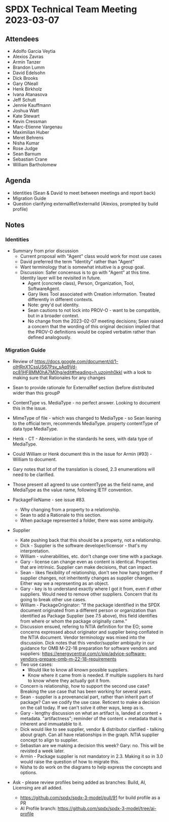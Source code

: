 # SPDX Technical Team Meeting 2023-03-07

## Attendees

* Adolfo Garcia Veytia
* Alexios Zavras
* Armin Tanzer
* Brandon Lumm
* David Edelsohn
* Dick Brooks
* Gary ONeall
* Henk Birkholz
* Ivana Atanasova
* Jeff Schutt
* Jennie Kauffmann
* Joshua Watt
* Kate Stewart
* Kevin Cressman
* Marc-Etienne Vargenau
* Maximilian Huber
* Meret Behrens
* Nisha Kumar
* Rose Judge
* Sean Barnum
* Sebastian Crane
* William Bartholomew

## Agenda
* Identities  (Sean & David to meet between meetings and report back)
* Migration Guide
* Question clarifying externalRef/externalId (Alexios, prompted by build profile)

## Notes

### Identities
* Summary from prior discussion
  * Current proposal with "Agent" class would work for most use cases
  * David preferred the term "Identity" rather than "Agent"
  * Want terminology that is somewhat intuitive is a group goal.
  * Discussion:  Safer concensus is to go with "Agent" at this time.   Identity layer will be revisited in future. 
     * Agent (concrete class),  Person, Organization, Tool,  SoftwareAgent.
     * Gary likes Tool associated with Creation information.   Treated differently in different contexts.
     * Note:  grey'd out identity. 
     * Sean cautions to not lock into PROV-O - want to be compatible, but in a broader context.
     * No change from the 2023-02-07 meeting decisions; Sean raised a concern that the wording of this original decision implied that the PROV-O definitions would be copied verbatim rather than defined analogously.
     
### Migration Guide
* Review of https://docs.google.com/document/d/1-olHRnX1CssUS67Psv_sAq9Vd-pc81HF8MM0hA7M0hg/edit#heading=h.uzojmh0kkl with a look to making sure that Rationales for any changes 
* Sean to provide rationale for ExternalRef section (before distributed wider than this groupP
* ContentType vs. MediaType - no perfect answer.    Looking to document  this in the issue.
* MimeType of file - which was changed to MediaType -  so Sean leaning to the official term, recommends MediaType.   property contentType of data type MediaType.   
* Henk - CT - Abreviation in the standards he sees, with data type of MediaType.   
* Could William or Henk document this in the issue for Armin (#93) - William to document. 
* Gary notes that lot of the translation is closed,   2.3 enumerations will need to be clarified. 
* Those present all agreed to use contentType as the field name, and MediaType as the value name, following IETF convention.
* PackageFileName - see issue #83.
    * Why changing from a property to a relationship. 
    * Sean to add a Rationale to this section. 
    * When package represented a folder,  there was some ambiguity. 
* Supplier 
    * Kate pushing back that this should be a property, not a relationship.
    * Dick - Supplier is the software developer/licensor - that's my interpretation.
    * William - vulnerabilities, etc. don't change over time with a package.
    * Gary - license can change even as content is identical.    Properties that are intrinsic.  Supplier can make decisions, that can impact. 
    * Sean - likes flexibility of relationship,  don't see how hang together if supplier changes,  not inheritently changes as supplier changes.    Either way we a representing as an object. 
    * Gary - key is to understand exactly where I got it from, even if other suppliers.   Would need to remove other suppliers.   Concern that its going to break other use cases.  
    * William - PackageOriginator: "If the package identified in the SPDX document originated from a different person or organization than identified as Package Supplier (see 7.5 above), this field identifies from where or whom the package originally came." 
    * Discussion ensued, refering to NTIA definition for the EO;  some concerns expressed about originator and supplier being conflated in the NTIA document.    Vendor terminology was mixed into the discussion.   Dick notes that this vendor/supplier ambiguity in our guidance for OMB M-22-18 preparation for software vendors and suppliers: https://energycentral.com/c/pip/advice-software-vendors-prepare-omb-m-22-18-requirements
    * Two use cases:  
         * Would like to know all known possible suppliers.  
         * Know where it came from is needed.  If multiple suppliers its hard to know where they actually got it from. 
    * Concern is relationship, how to support the second use case?   Breaking the use case that has been working for several years.  
    *  Sean - supplier is a provenancial part, rather than inherit part of package?   Can we codify the use case.  Reticent to make a decision on the call today.    If we can't solve it other ways, keep as is.
    * Gary - lengthy discussion on what an artifact is,  landed at content + metadata.  "artifactness";   reminder of the content + metadata that is inherent and immuatable to it. 
    * Dick would like to see supplier, vendor & distributor clarified - talking about graph.  Can all have relationships in the graph.   NTIA supplier concept to align to supplier. 
    * Sebastian are we making a decision this week?    Gary:  no.  This will be revisted a week later. 
    * Armin - Package supplier is not mandatory in 2.3. Making it so in 3.0 would raise the question of how to migrate this.
    * Nisha to do work on the diagrams to help express the concepts and options. 

* Ask - please review profiles being added as branches:   Build, AI, Licensing are all added.
   * https://github.com/spdx/spdx-3-model/pull/91 for build profile as a PR
   * AI Profile branch: https://github.com/spdx/spdx-3-model/tree/ai-profile
